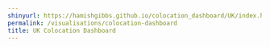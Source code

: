 ```yaml
---
shinyurl: https://hamishgibbs.github.io/colocation_dashboard/UK/index.html
permalink: /visualisations/colocation-dashboard
title: UK Colocation Dashboard
---
```

